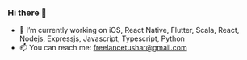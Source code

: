 ### Hi there 👋
- 🔭 I’m currently working on iOS, React Native, Flutter, Scala, React, Nodejs, Expressjs, Javascript, Typescript, Python
- 📫 You can reach me: freelancetushar@gmail.com
###

<!--
**tusharsarkar/TusharSarkar** is a ✨ _special_ ✨ repository because its `README.md` (this file) appears on your GitHub profile.

Here are some ideas to get you started:

- 🔭 I’m currently working on ...
- 🌱 I’m currently learning ...
- 👯 I’m looking to collaborate on ...
- 🤔 I’m looking for help with ...
- 💬 Ask me about ...
- 📫 How to reach me: ...
- 😄 Pronouns: ...
- ⚡ Fun fact: ...
-->
